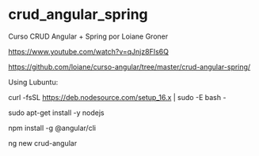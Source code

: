 # crud_angular_spring
Curso CRUD Angular + Spring por Loiane Groner

https://www.youtube.com/watch?v=qJnjz8FIs6Q

https://github.com/loiane/curso-angular/tree/master/crud-angular-spring/

Using Lubuntu:

curl -fsSL https://deb.nodesource.com/setup_16.x | sudo -E bash -

sudo apt-get install -y nodejs

npm install -g @angular/cli

ng new crud-angular
